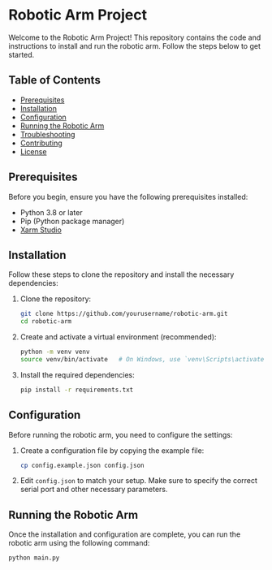 

# Robotic Arm Project

Welcome to the Robotic Arm Project! This repository contains the code and instructions to install and run the robotic arm. Follow the steps below to get started.

## Table of Contents

- [Prerequisites](#prerequisites)
- [Installation](#installation)
- [Configuration](#configuration)
- [Running the Robotic Arm](#running-the-robotic-arm)
- [Troubleshooting](#troubleshooting)
- [Contributing](#contributing)
- [License](#license)

## Prerequisites

Before you begin, ensure you have the following prerequisites installed:

- Python 3.8 or later
- Pip (Python package manager)
- [Xarm Studio]([url](https://www.ufactory.cc/ufactory-studio/))

## Installation

Follow these steps to clone the repository and install the necessary dependencies:

1. Clone the repository:
    ```bash
    git clone https://github.com/yourusername/robotic-arm.git
    cd robotic-arm
    ```

2. Create and activate a virtual environment (recommended):
    ```bash
    python -m venv venv
    source venv/bin/activate   # On Windows, use `venv\Scripts\activate`
    ```

3. Install the required dependencies:
    ```bash
    pip install -r requirements.txt
    ```

## Configuration

Before running the robotic arm, you need to configure the settings:

1. Create a configuration file by copying the example file:
    ```bash
    cp config.example.json config.json
    ```

2. Edit `config.json` to match your setup. Make sure to specify the correct serial port and other necessary parameters.

## Running the Robotic Arm

Once the installation and configuration are complete, you can run the robotic arm using the following command:

```bash
python main.py

